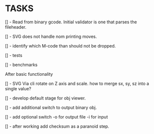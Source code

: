 # TASKS

[] - Read from binary gcode.
      Initial validator is one that parses the fileheader.

[] - SVG does not handle nom printing moves.

[] - identify which M-code than should not be dropped.

[] - tests

[] - benchmarks

After basic functionality

[] - SVG Via cli rotate on Z axis and scale.
     how to merge sx, sy, sz into a single value?

[] - develop default stage for obj viewer.

[] - add additional switch to output binary obj.

[] - add optional switch -o for output file -i for input

[] - after working add checksum as a paranoid step.
